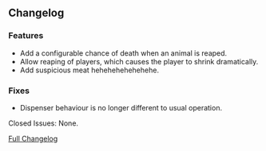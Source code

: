 ## Changelog

### Features

- Add a configurable chance of death when an animal is reaped.
- Allow reaping of players, which causes the player to shrink dramatically.
- Add suspicious meat hehehehehehehehe.

### Fixes

- Dispenser behaviour is no longer different to usual operation.

Closed Issues: None.

[Full Changelog](https://github.com/JamCoreModding/Reaping/compare/2.0.2...2.1.0)